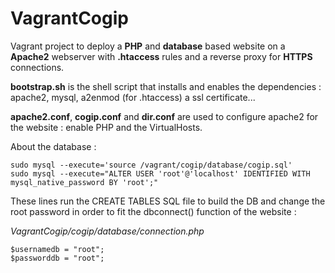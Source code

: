 ﻿# VagrantCogip

Vagrant project to deploy a **PHP** and **database** based website on a **Apache2** webserver with **.htaccess** rules and a reverse proxy for **HTTPS** connections.

**bootstrap.sh** is the shell script that installs and enables the dependencies : apache2, mysql, a2enmod (for .htaccess) a ssl certificate...

**apache2.conf**, **cogip.conf** and **dir.conf** are used to configure apache2 for the website : enable PHP and the VirtualHosts.

About the database : 

```
sudo mysql --execute='source /vagrant/cogip/database/cogip.sql'
sudo mysql --execute="ALTER USER 'root'@'localhost' IDENTIFIED WITH mysql_native_password BY 'root';"
```

These lines run the CREATE TABLES SQL file to build the DB and change the root password in order to fit the dbconnect() function of the website :

*VagrantCogip/cogip/database/connection.php*

```
$usernamedb = "root";
$passworddb = "root";
```
